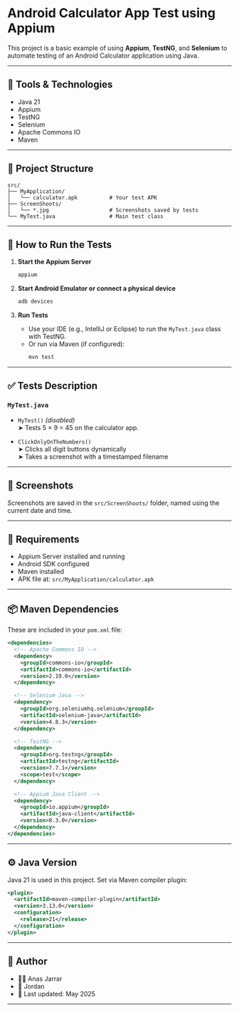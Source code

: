 # Android Calculator App Test using Appium

This project is a basic example of using **Appium**, **TestNG**, and **Selenium** to automate testing of an Android Calculator application using Java.

---

## 📱 Tools & Technologies

- Java 21
- Appium
- TestNG
- Selenium
- Apache Commons IO
- Maven

---

## 📁 Project Structure

```
src/
├── MyApplication/
│   └── calculator.apk          # Your test APK
├── ScreenShoots/
│   └── *.jpg                   # Screenshots saved by tests
└── MyTest.java                 # Main test class
```

---

## 🚀 How to Run the Tests

1. **Start the Appium Server**
   ```bash
   appium
   ```

2. **Start Android Emulator or connect a physical device**
   ```bash
   adb devices
   ```

3. **Run Tests**
   - Use your IDE (e.g., IntelliJ or Eclipse) to run the `MyTest.java` class with TestNG.
   - Or run via Maven (if configured):  
     ```bash
     mvn test
     ```

---

## ✅ Tests Description

### `MyTest.java`

- `MyTest()` *(disabled)*  
  ➤ Tests 5 × 9 = 45 on the calculator app.

- `ClickOnlyOnTheNumbers()`  
  ➤ Clicks all digit buttons dynamically  
  ➤ Takes a screenshot with a timestamped filename

---

## 📸 Screenshots

Screenshots are saved in the `src/ScreenShoots/` folder, named using the current date and time.

---

## 📝 Requirements

- Appium Server installed and running
- Android SDK configured
- Maven installed
- APK file at: `src/MyApplication/calculator.apk`

---

## 📦 Maven Dependencies

These are included in your `pom.xml` file:

```xml
<dependencies>
  <!-- Apache Commons IO -->
  <dependency>
    <groupId>commons-io</groupId>
    <artifactId>commons-io</artifactId>
    <version>2.19.0</version>
  </dependency>

  <!-- Selenium Java -->
  <dependency>
    <groupId>org.seleniumhq.selenium</groupId>
    <artifactId>selenium-java</artifactId>
    <version>4.8.3</version>
  </dependency>

  <!-- TestNG -->
  <dependency>
    <groupId>org.testng</groupId>
    <artifactId>testng</artifactId>
    <version>7.7.1</version>
    <scope>test</scope>
  </dependency>

  <!-- Appium Java Client -->
  <dependency>
    <groupId>io.appium</groupId>
    <artifactId>java-client</artifactId>
    <version>8.3.0</version>
  </dependency>
</dependencies>
```

---

## ⚙️ Java Version

Java 21 is used in this project. Set via Maven compiler plugin:

```xml
<plugin>
  <artifactId>maven-compiler-plugin</artifactId>
  <version>3.13.0</version>
  <configuration>
    <release>21</release>
  </configuration>
</plugin>
```

---

## 📧 Author

- 👨‍💻 Anas Jarrar 
- 📍 Jordan  
- 📅 Last updated: May 2025

---